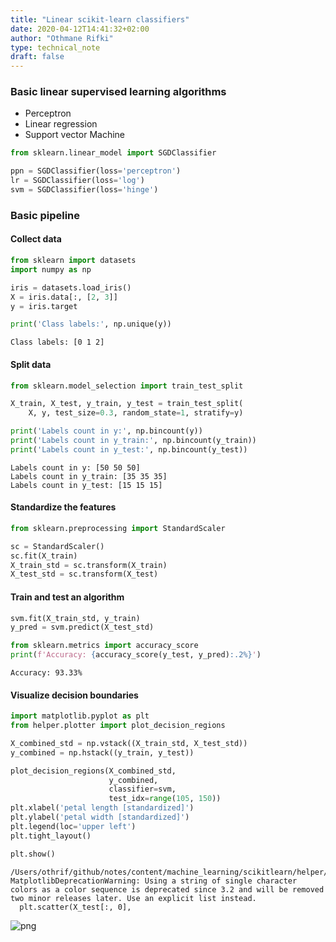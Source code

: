 ```yaml
---
title: "Linear scikit-learn classifiers"
date: 2020-04-12T14:41:32+02:00
author: "Othmane Rifki"
type: technical_note
draft: false
---
```

### Basic linear supervised learning algorithms

* Perceptron
* Linear regression
* Support vector Machine


```python
from sklearn.linear_model import SGDClassifier

ppn = SGDClassifier(loss='perceptron')
lr = SGDClassifier(loss='log')
svm = SGDClassifier(loss='hinge')
```

### Basic pipeline

#### Collect data


```python
from sklearn import datasets
import numpy as np

iris = datasets.load_iris()
X = iris.data[:, [2, 3]]
y = iris.target

print('Class labels:', np.unique(y))
```

    Class labels: [0 1 2]


#### Split data


```python
from sklearn.model_selection import train_test_split

X_train, X_test, y_train, y_test = train_test_split(
    X, y, test_size=0.3, random_state=1, stratify=y)

print('Labels count in y:', np.bincount(y))
print('Labels count in y_train:', np.bincount(y_train))
print('Labels count in y_test:', np.bincount(y_test))
```

    Labels count in y: [50 50 50]
    Labels count in y_train: [35 35 35]
    Labels count in y_test: [15 15 15]


#### Standardize the features


```python
from sklearn.preprocessing import StandardScaler

sc = StandardScaler()
sc.fit(X_train)
X_train_std = sc.transform(X_train)
X_test_std = sc.transform(X_test)
```

#### Train and test an algorithm


```python
svm.fit(X_train_std, y_train)
y_pred = svm.predict(X_test_std)
```


```python
from sklearn.metrics import accuracy_score
print(f'Accuracy: {accuracy_score(y_test, y_pred):.2%}')
```

    Accuracy: 93.33%


#### Visualize decision boundaries


```python
import matplotlib.pyplot as plt
from helper.plotter import plot_decision_regions

X_combined_std = np.vstack((X_train_std, X_test_std))
y_combined = np.hstack((y_train, y_test))

plot_decision_regions(X_combined_std, 
                      y_combined,
                      classifier=svm, 
                      test_idx=range(105, 150))
plt.xlabel('petal length [standardized]')
plt.ylabel('petal width [standardized]')
plt.legend(loc='upper left')
plt.tight_layout()

plt.show()
```

    /Users/othrif/github/notes/content/machine_learning/scikitlearn/helper/plotter.py:37: MatplotlibDeprecationWarning: Using a string of single character colors as a color sequence is deprecated since 3.2 and will be removed two minor releases later. Use an explicit list instead.
      plt.scatter(X_test[:, 0],



    
![png](linear_classifiers_14_1.png)
    

